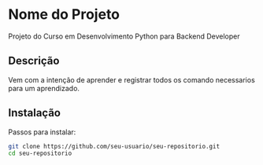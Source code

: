 # Nome do Projeto
Projeto do Curso em Desenvolvimento Python para Backend Developer
## Descrição
Vem com a intenção de aprender e registrar todos os comando necessarios para um aprendizado.

## Instalação
Passos para instalar:

```bash
git clone https://github.com/seu-usuario/seu-repositorio.git
cd seu-repositorio